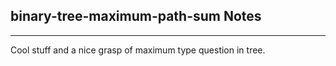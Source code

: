 <h2>binary-tree-maximum-path-sum Notes</h2><hr>Cool stuff and a nice grasp of maximum type question in tree. 
